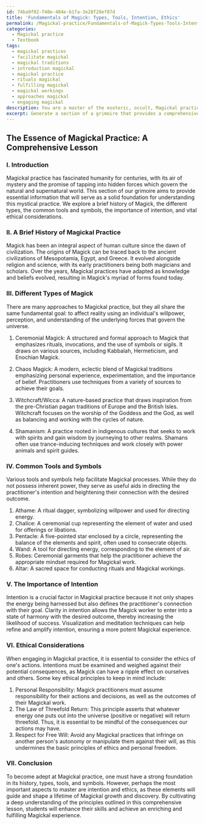 ```yaml
---
id: 74ba9f92-f40e-484e-b1fa-3e28f28ef87d
title: 'Fundamentals of Magick: Types, Tools, Intention, Ethics'
permalink: /Magickal-practice/Fundamentals-of-Magick-Types-Tools-Intention-Ethics/
categories:
  - Magickal practice
  - Textbook
tags:
  - magickal practices
  - facilitate magickal
  - magickal traditions
  - introduction magickal
  - magickal practice
  - rituals magickal
  - fulfilling magickal
  - magickal workings
  - approaches magickal
  - engaging magickal
description: You are a master of the esoteric, occult, Magickal practice and education, you have written many textbooks on the subject in ways that provide students with rich and deep understanding of the subject. You are being asked to write textbook-like sections on a topic and you do it with full context, explainability, and reliability in accuracy to the true facts of the topic at hand, in a textbook style that a student would easily be able to learn from, in a rich, engaging, and contextual way. Always include relevant context (such as formulas and history), related concepts, and in a way that someone can gain deep insights from.
excerpt: Generate a section of a grimoire that provides a comprehensive lesson on Magickal practice, including a brief history, different types of Magick, common tools and symbols, the importance of intention, and ethical considerations for students to gain rich knowledge and understanding from.
---
```


## The Essence of Magickal Practice: A Comprehensive Lesson

### I. Introduction

Magickal practice has fascinated humanity for centuries, with its air of mystery and the promise of tapping into hidden forces which govern the natural and supernatural world. This section of our grimoire aims to provide essential information that will serve as a solid foundation for understanding this mystical practice. We explore a brief history of Magick, the different types, the common tools and symbols, the importance of intention, and vital ethical considerations.

### II. A Brief History of Magickal Practice

Magick has been an integral aspect of human culture since the dawn of civilization. The origins of Magick can be traced back to the ancient civilizations of Mesopotamia, Egypt, and Greece. It evolved alongside religion and science, with its early practitioners being both magicians and scholars. Over the years, Magickal practices have adapted as knowledge and beliefs evolved, resulting in Magick's myriad of forms found today.

### III. Different Types of Magick

There are many approaches to Magickal practice, but they all share the same fundamental goal: to affect reality using an individual's willpower, perception, and understanding of the underlying forces that govern the universe.

1. Ceremonial Magick: A structured and formal approach to Magick that emphasizes rituals, invocations, and the use of symbols or sigils. It draws on various sources, including Kabbalah, Hermeticism, and Enochian Magick.

2. Chaos Magick: A modern, eclectic blend of Magickal traditions emphasizing personal experience, experimentation, and the importance of belief. Practitioners use techniques from a variety of sources to achieve their goals.

3. Witchcraft/Wicca: A nature-based practice that draws inspiration from the pre-Christian pagan traditions of Europe and the British Isles. Witchcraft focuses on the worship of the Goddess and the God, as well as balancing and working with the cycles of nature.

4. Shamanism: A practice rooted in indigenous cultures that seeks to work with spirits and gain wisdom by journeying to other realms. Shamans often use trance-inducing techniques and work closely with power animals and spirit guides.

### IV. Common Tools and Symbols

Various tools and symbols help facilitate Magickal processes. While they do not possess inherent power, they serve as useful aids in directing the practitioner's intention and heightening their connection with the desired outcome.

1. Athame: A ritual dagger, symbolizing willpower and used for directing energy.
2. Chalice: A ceremonial cup representing the element of water and used for offerings or libations.
3. Pentacle: A five-pointed star enclosed by a circle, representing the balance of the elements and spirit, often used to consecrate objects.
4. Wand: A tool for directing energy, corresponding to the element of air.
5. Robes: Ceremonial garments that help the practitioner achieve the appropriate mindset required for Magickal work.
6. Altar: A sacred space for conducting rituals and Magickal workings.

### V. The Importance of Intention

Intention is a crucial factor in Magickal practice because it not only shapes the energy being harnessed but also defines the practitioner's connection with their goal. Clarity in intention allows the Magick worker to enter into a state of harmony with the desired outcome, thereby increasing the likelihood of success. Visualization and meditation techniques can help refine and amplify intention, ensuring a more potent Magickal experience.

### VI. Ethical Considerations

When engaging in Magickal practice, it is essential to consider the ethics of one's actions. Intentions must be examined and weighed against their potential consequences, as Magick can have a ripple effect on ourselves and others. Some key ethical principles to keep in mind include:

1. Personal Responsibility: Magick practitioners must assume responsibility for their actions and decisions, as well as the outcomes of their Magickal work.
2. The Law of Threefold Return: This principle asserts that whatever energy one puts out into the universe (positive or negative) will return threefold. Thus, it is essential to be mindful of the consequences our actions may have.
3. Respect for Free Will: Avoid any Magickal practices that infringe on another person's autonomy or manipulate them against their will, as this undermines the basic principles of ethics and personal freedom.

### VII. Conclusion

To become adept at Magickal practice, one must have a strong foundation in its history, types, tools, and symbols. However, perhaps the most important aspects to master are intention and ethics, as these elements will guide and shape a lifetime of Magickal growth and discovery. By cultivating a deep understanding of the principles outlined in this comprehensive lesson, students will enhance their skills and achieve an enriching and fulfilling Magickal experience.

